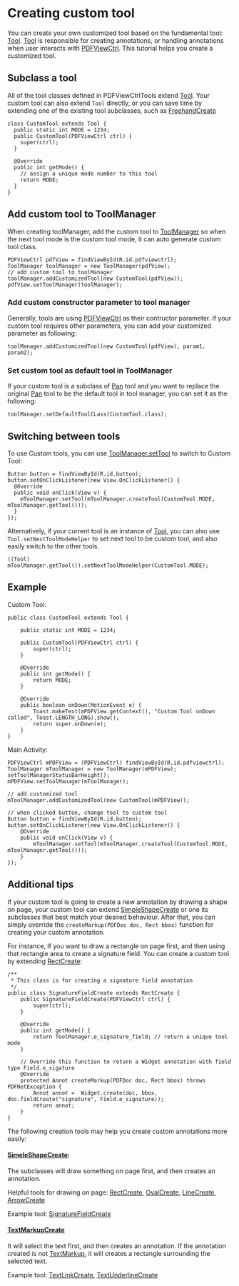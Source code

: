 # Creating custom tool

You can create your own customized tool based on the fundamental tool: [Tool](https://www.pdftron.com/pdfnet/mobile/docs/Android/tools/javadoc/reference/com/pdftron/pdf/tools/Tool.html). [Tool](https://www.pdftron.com/pdfnet/mobile/docs/Android/tools/javadoc/reference/com/pdftron/pdf/tools/Tool.html) is responsible for creating annotations, or handling annotations when user interacts with [PDFViewCtrl](https://www.pdftron.com/pdfnet/mobile/docs/Android/pdfnet/javadoc/reference/com/pdftron/pdf/PDFViewCtrl.html). This tutorial helps you create a customized tool.

## Subclass a tool
All of the tool classes defined in PDFViewCtrlTools extend [Tool](https://www.pdftron.com/pdfnet/mobile/docs/Android/tools/javadoc/reference/com/pdftron/pdf/tools/Tool.html). Your custom tool can also extend `Tool` directly, or you can save time by extending one of the existing tool subclasses, such as [FreehandCreate](http://www.pdftron.com/pdfnet/mobile/docs/Android/tools/javadoc/reference/com/pdftron/pdf/tools/FreehandCreate.html)
```
class CustomTool extends Tool {
  public static int MODE = 1234;
  public CustomTool(PDFViewCtrl ctrl) {
    super(ctrl);
  }

  @Override
  public int getMode() {
    // assign a unique mode number to this tool
    return MODE;
  }
}
```

## Add custom tool to ToolManager
When creating toolManager, add the custom tool to [ToolManager](https://www.pdftron.com/pdfnet/mobile/docs/Android/pdfnet/javadoc/reference/com/pdftron/pdf/PDFViewCtrl.ToolManager.html) so when the next tool mode is the custom tool mode, it can auto generate custom tool class.
```
PDFViewCtrl pdfView = findViewById(R.id.pdfviewctrl);
ToolManager toolManager = new ToolManager(pdfView);
// add custom tool to toolManager
toolManager.addCustomizedTool(new CustomTool(pdfView));
pdfView.setToolManager(toolManager);
```

### Add custom constructor parameter to tool manager
Generally, tools are using [PDFViewCtrl](https://www.pdftron.com/pdfnet/mobile/docs/Android/pdfnet/javadoc/reference/com/pdftron/pdf/PDFViewCtrl.html) as their contructor parameter. If your custom tool requires other parameters, you can add your customized parameter as following:
```
toolManager.addCustomizedTool(new CustomTool(pdfView), param1, param2);
```

### Set custom tool as default tool in ToolManager
If your custom tool is a subclass of [Pan](https://www.pdftron.com/pdfnet/mobile/docs/Android/tools/javadoc/reference/com/pdftron/pdf/tools/Pan.html) tool and you want to replace the original [Pan](https://www.pdftron.com/pdfnet/mobile/docs/Android/tools/javadoc/reference/com/pdftron/pdf/tools/Pan.html) tool to be the default tool in tool manager, you can set it as the following:
```
toolManager.setDefaultToolCLass(CustomTool.class);
```

## Switching between tools
To use Custom tools, you can use [ToolManager.setTool](http://www.pdftron.com/pdfnet/mobile/docs/Android/tools/javadoc/reference/com/pdftron/pdf/tools/ToolManager.html#setTool(com.pdftron.pdf.tools.ToolManager.Tool)) to switch to Custom Tool:
```
Button button = findViewById(R.id.button);
button.setOnClickListener(new View.OnClickListener() {
  @Override
  public void onClick(View v) {
    mToolManager.setTool(mToolManager.createTool(CustomTool.MODE, mToolManager.getTool()));
  }
});
```

Alternatively, if your current tool is an instance of [Tool](https://www.pdftron.com/pdfnet/mobile/docs/Android/tools/javadoc/reference/com/pdftron/pdf/tools/Tool.html), you can also use `Tool.setNextToolModeHelper` to set next tool to be custom tool, and also easily switch to the other tools.

```
((Tool) mToolManager.getTool()).setNextToolModeHelper(CustomTool.MODE);
```

## Example
Custom Tool:
```
public class CustomTool extends Tool {

    public static int MODE = 1234;

    public CustomTool(PDFViewCtrl ctrl) {
        super(ctrl);
    }

    @Override
    public int getMode() {
        return MODE;
    }

    @Override
    public boolean onDown(MotionEvent e) {
        Toast.makeText(mPDFView.getContext(), "Custom Tool onDown called", Toast.LENGTH_LONG).show();
        return super.onDown(e);
    }
}
```
Main Activity:
```
PDFViewCtrl mPDFView = (PDFViewCtrl) findViewById(R.id.pdfviewctrl);
ToolManager mToolManager = new ToolManager(mPDFView);
setToolManagerStatusBarHeight();
mPDFView.setToolManager(mToolManager);

// add customized tool
mToolManager.addCustomizedTool(new CustomTool(mPDFView));

// when clicked button, change tool to custom tool
Button button = findViewById(R.id.button);
button.setOnClickListener(new View.OnClickListener() {
    @Override
    public void onClick(View v) {
        mToolManager.setTool(mToolManager.createTool(CustomTool.MODE, mToolManager.getTool()));
    }
});
```

## Additional tips
If your custom tool is going to create a new annotation by drawing a shape on page, your custom tool can extend [SimpleShapeCreate]() or one its subclasses that best match your desired behaviour. After that, you can simply override the `createMarkup(PDFDoc doc, Rect bbox)` function for creating your custom annotation.

For instance, If you want to draw a rectangle on page first, and then using that rectangle area to create a signature field. You can create a custom tool by extending [RectCreate]():
```
/**
 * This class is for creating a signature field annotation
 */
public class SignatureFieldCreate extends RectCreate {
    public SignatureFieldCreate(PDFViewCtrl ctrl) {
        super(ctrl);
    }

    @Override
    public int getMode() {
        return ToolManager.e_signature_field; // return a unique tool mode
    }

    // Override this function to return a Widget annotation with field type Field.e_sigature
    @Override
    protected Annot createMarkup(PDFDoc doc, Rect bbox) throws PDFNetException {
        Annot annot =  Widget.create(doc, bbox, doc.fieldCreate("signature", Field.e_signature));
        return annot;
    }
}
```

The following creation tools may help you create custom annotations more easily:

#### [SimeleShapeCreate]():
The subclasses will draw something on page first, and then creates an annotation.

Helpful tools for drawing on page: [RectCreate](), [OvalCreate](), [LineCreate](), [ArrowCreate]()

Example tool: [SignatureFieldCreate]()

#### [TextMarkupCreate]()
It will select the text first, and then creates an annotation. If the annotation created is not [TextMarkup](https://www.pdftron.com/pdfnet/mobile/docs/Android/pdfnet/javadoc/reference/com/pdftron/pdf/annots/TextMarkup.html), it will creates a rectangle surrounding the selected text.

Example tool: [TextLinkCreate](), [TextUnderlineCreate](https://www.pdftron.com/pdfnet/mobile/docs/Android/tools/javadoc/reference/com/pdftron/pdf/tools/TextUnderlineCreate.html)



